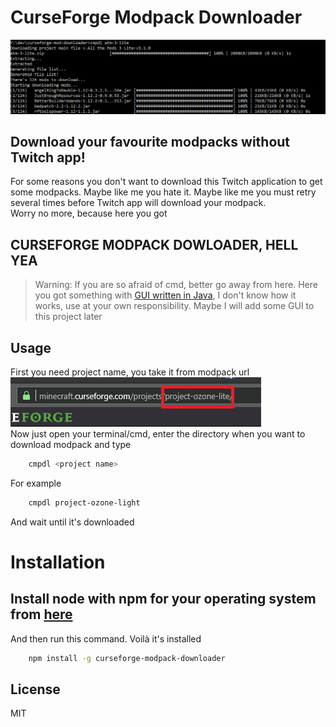 # CurseForge Modpack Downloader
![](img/2.png)
## Download your favourite modpacks without Twitch app!

For some reasons you don't want to download this Twitch application to get some modpacks. Maybe like me you hate it. Maybe like me you must retry several times before Twitch app will download your modpack.  
Worry no more, because here you got
## **CURSEFORGE MODPACK DOWLOADER, HELL YEA**
> Warning: If you are so afraid of cmd, better go away from here. Here you got something with [GUI written in Java](https://github.com/Vazkii/CMPDL), I don't know how it works, use at your own responsibility. Maybe I will add some GUI to this project later

## Usage
First you need project name, you take it from modpack url  
![](img/1.png)  
Now just open your terminal/cmd, enter the directory when you want to download modpack and type
```bash
    cmpdl <project name>
```
For example
```bash
    cmpdl project-ozone-light
```
And wait until it's downloaded

# Installation
## Install node with npm for your operating system from [here](https://nodejs.org/en/)
And then run this command. Voilà it's installed
```bash
    npm install -g curseforge-modpack-downloader
```

## License
MIT